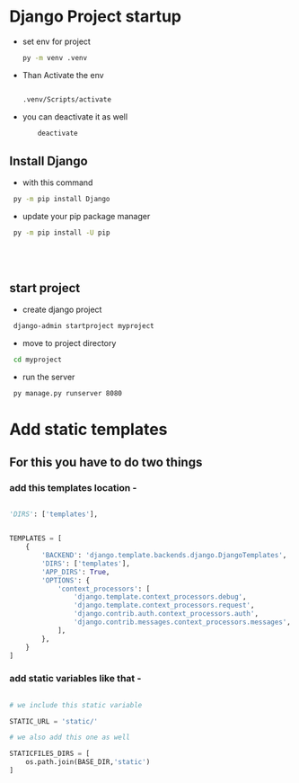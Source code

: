 # Django Project startup

- set env for project

  ```bash
  py -m venv .venv

  ```

- Than Activate the env

  ```bash

  .venv/Scripts/activate

  ```

- you can deactivate it as well

```bash
       deactivate

```

## Install Django

- with this command

```bash
 py -m pip install Django

```

- update your pip package manager

```bash
 py -m pip install -U pip
```

<br>
<br>

## start project

- create django project

```bash
 django-admin startproject myproject
```

- move to project directory

```bash
 cd myproject
```

- run the server

```bash
 py manage.py runserver 8080
```

# Add static templates

## For this you have to do two things



###  add this templates location -

```python

'DIRS': ['templates'],

```

```python

TEMPLATES = [
    {
        'BACKEND': 'django.template.backends.django.DjangoTemplates',
        'DIRS': ['templates'],
        'APP_DIRS': True,
        'OPTIONS': {
            'context_processors': [
                'django.template.context_processors.debug',
                'django.template.context_processors.request',
                'django.contrib.auth.context_processors.auth',
                'django.contrib.messages.context_processors.messages',
            ],
        },
    }
]
```



### add static variables like that -


```python

# we include this static variable

STATIC_URL = 'static/'

# we also add this one as well

STATICFILES_DIRS = [
    os.path.join(BASE_DIR,'static')
]

```